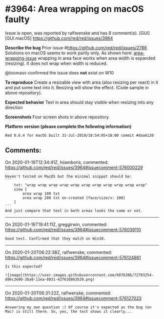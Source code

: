 
#3964: Area wrapping on macOS faulty
================================================================================
Issue is open, was reported by ralfwenske and has 8 comment(s).
[GUI] [GUI.macOS]
<https://github.com/red/red/issues/3964>

**Describe the bug**
Prior issue #https://github.com/red/red/issues/2786 
Solutions on macOS seems to work partly only. As shown here: [area-wrapping-issue](https://github.com/ralfwenske/area-wrapping-issue) wrapping in area face works when area width is expanded (resizing). It does not wrap when width is reduced.

@toomasv confirmed the issue does **not** exist on W10

**To reproduce**
Create a resizable view with area (also resizing per react) in it and put some text into it.
Resizing will show the effect. (Code sample in above  repository).

**Expected behavior**
Text in area should stay visible when resizing into any direction

**Screenshots**
Four screen shots in above repository.

**Platform version (please complete the following information)**
```
Red 0.6.4 for macOS built 31-Jul-2019/18:54:05+10:00 commit #daa6120
```



Comments:
--------------------------------------------------------------------------------

On 2020-01-19T12:34:41Z, hiiamboris, commented:
<https://github.com/red/red/issues/3964#issuecomment-576000229>

    Haven't tested on MacOS but the minimal snippet should be:
    ```
    	txt: "wrap wrap wrap wrap wrap wrap wrap wrap wrap wrap wrap"
    	view [
    		area wrap 100 txt
    		area wrap 200 txt on-created [face/size/x: 100]
    	]
    ```
    And just compare that text in both areas looks the same or not.

--------------------------------------------------------------------------------

On 2020-01-19T19:41:11Z, greggirwin, commented:
<https://github.com/red/red/issues/3964#issuecomment-576039110>

    Good test. Confirmed that they match on Win10.

--------------------------------------------------------------------------------

On 2020-01-20T06:22:38Z, ralfwenske, commented:
<https://github.com/red/red/issues/3964#issuecomment-576124861>

    Is this expected?
    
    ![image](https://user-images.githubusercontent.com/6076206/72703254-d86c3e00-3ba0-11ea-8831-42f63d863b39.png)

--------------------------------------------------------------------------------

On 2020-01-20T06:31:22Z, ralfwenske, commented:
<https://github.com/red/red/issues/3964#issuecomment-576127023>

    Answering my own question :) Of course it's expected as the bug (on Mac) is still there. So, yes, the test shows it clearly...

